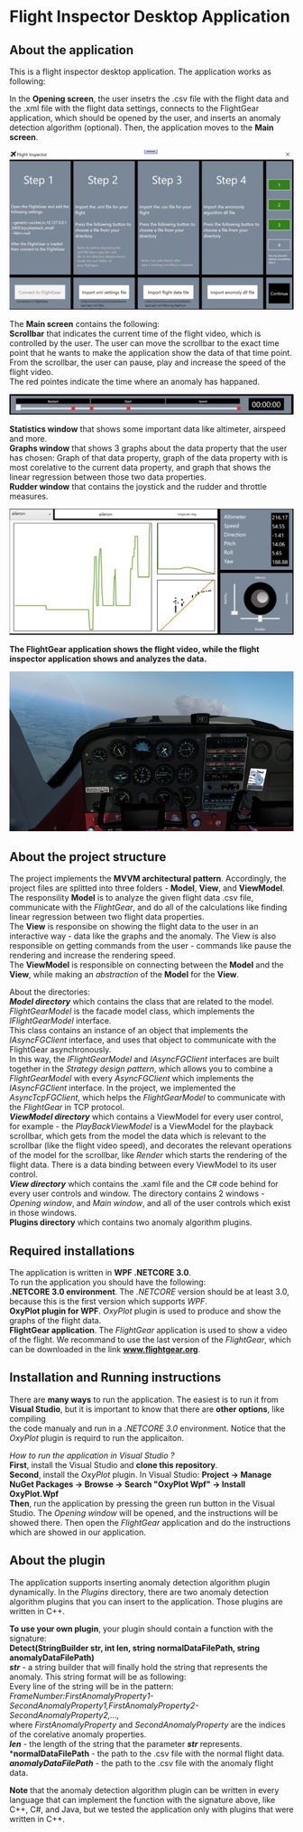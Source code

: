 # Flight Inspector Desktop Application
About the application
---------------------
This is a flight inspector desktop application. The application works as following:  
  
In the **Opening screen**, the user insetrs the .csv file with the flight data and the .xml file with the flight data settings, connects to the FlightGear application, which should be opened by the user, and inserts an anomaly detection algorithm (optional). Then, the application moves to the **Main screen**.    
  
![Screenshot](captures/welcome_window.png) 
  
The **Main screen** contains the following:  
**Scrollbar** that indicates the current time of the flight video, which is controlled by the user. The user can move the scrollbar to the exact time point that he wants to make 
the application show the data of that time point. From the scrollbar, the user can pause, play and increase the speed of the flight video.  
The red pointes indicate the time where an anomaly has happaned.  
  
![Screenshot](captures/scrollbar_window.png)  
  
**Statistics window** that shows some important data like altimeter, airspeed and more.  
**Graphs window** that shows 3 graphs about the data property that the user has chosen:
Graph of that data property, graph of the data property with is most corelative to the current data property, and graph that shows the linear regression between those two data properties.  
**Rudder window** that contains the joystick and the rudder and throttle measures.  
  
![Screenshot](captures/stuff_window.png)  
  
**The FlightGear application shows the flight video, while the flight inspector application shows and analyzes the data.**  

  
![Screenshot](captures/fg_window.jpeg)  
  
  
About the project structure
---------------------------
The project implements the **MVVM architectural pattern**. Accordingly, the project files are splitted into three folders - **Model**, **View**, and **ViewModel**.  
The responsility **Model** is to analyze the given flight data .csv file, communicate with the *FlightGear*, and do all of the calculations like finding linear regression between two flight data properties.  
The **View** is responsibe on showing the flight data to the user in an interactive way - data like the graphs and the anomaly. The View is also responsible on getting commands from the user - commands like pause the rendering and increase the rendering speed.  
The **ViewModel** is responsible on connecting between the **Model** and the **View**, while making an *abstraction* of the **Model** for the **View**.  
  
About the directories:  
***Model directory*** which contains the class that are related to the model. *FlightGearModel* is the facade model class, which implements the *IFlightGearModel* interface.  
This class contains an instance of an object that implements the *IAsyncFGClient* interface, and uses that object to communicate with the FlightGear asynchronously.  
In this way, the *IFlightGearModel* and *IAsyncFGClient* interfaces are built together in the *Strategy design pattern*, which allows you to combine a *FlightGearModel* with every *AsyncFGClient* which implements the *IAsyncFGClient* interface. In the project, we implemented the *AsyncTcpFGClient*, which helps the *FlightGearModel* to communicate with the *FlightGear* in TCP protocol.  
***ViewModel directory*** which contains a ViewModel for every user control, for example - the *PlayBackViewModel* is a ViewModel for the playback scrollbar, which gets from the 
model the data which is relevant to the scrollbar (like the flight video speed), and decorates the relevant operations of the model for the scrollbar, like *Render* which starts 
the rendering of the flight data. There is a data binding between every ViewModel to its user control.  
***View directory*** which contains the .xaml file and the C# code behind for every user controls and window. The directory contains 2 windows - *Opening window*, and *Main window*, and all of the user controls which exist in those windows.  
**Plugins directory** which contains two anomaly algorithm plugins.  

Required installations
----------------------
The application is written in **WPF .NETCORE 3.0**.  
To run the application you should have the following:  
**.NETCORE 3.0 environment**. The *.NETCORE* version should be at least 3.0, because this is the first version which supports *WPF*.  
**OxyPlot plugin for WPF**. *OxyPlot* plugin is used to produce and show the graphs of the flight data.  
**FlightGear application**. The *FlightGear* application is used to show a video of the flight. We recommand to use the last version of the *FlightGear*, which can be downloaded in the link **www.flightgear.org**.  

Installation and Running instructions
-------------------------------------
There are **many ways** to run the application. The easiest is to run it from **Visual Studio**, but it is important to know that there are **other options**, like compiling  
the code manualy and run in a *.NETCORE 3.0* environment. Notice that the *OxyPlot* plugin is requird to run the applicaiton.  
  
*How to run the application in Visual Studio ?*  
**First**, install the Visual Studio and **clone this repository**.  
**Second**, install the *OxyPlot* plugin. In Visual Studio: **Project -> Manage NuGet Packages -> Browse -> Search "OxyPlot Wpf" -> Install OxyPlot.Wpf**  
**Then**, run the application by pressing the green run button in the Visual Studio. The *Opening window* will be opened, and the instructions will be showed there. Then open the *FlightGear* application and do the instructions which are showed in our application.  

About the plugin
----------------
The application supports inserting anomaly detection algorithm plugin dynamically. In the *Plugins* directory, there are two anomaly detection algorithm plugins that you can insert to the application. Those plugins are written in C++.  

**To use your own plugin**, your plugin should contain a function with the signature:  
**Detect(StringBuilder str, int len, string normalDataFilePath, string anomalyDataFilePath)**  
***str*** - a string builder that will finally hold the string that represents the anomaly. This string format will be as following:  
Every line of the string will be in the pattern:  
*FrameNumber:FirstAnomalyProperty1-SecondAnomalyProperty1,FirstAnomalyProperty2-SecondAnomalyProperty2,...,*  
where *FirstAnomalyProperty* and *SecondAnomalyProperty* are the indices of the corelative anomaly properties.  
***len*** - the length of the string that the parameter ***str*** represents.  
***normalDataFilePath** - the path to the .csv file with the normal flight data.  
***anomalyDataFilePath*** - the path to the .csv file with the anomaly flight data.  

**Note** that the anomaly detection algorithm plugin can be written in every language that can implement the function with the signature above, like C++, C#, and Java, but we tested the application only with plugins that were written in C++.  







